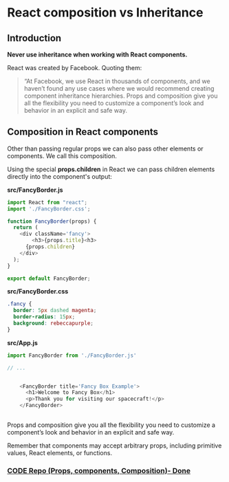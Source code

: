 # React composition vs Inheritance 





## Introduction

**Never use inheritance when working with React components.**





React was created by Facebook. Quoting them:

> “At Facebook, we use React in thousands of components, and we haven’t found any use cases where we would recommend creating component inheritance hierarchies.
> Props and composition give you all the flexibility you need to customize a component’s look and behavior in an explicit and safe way. 









## Composition in React components



Other than passing regular props we can also pass other elements or components. We call this composition.



Using the special **props.children** in React we can  pass children elements directly into the component's output:



**src/FancyBorder.js**

```js
import React from "react";
import './FancyBorder.css';

function FancyBorder(props) {
  return (
    <div className='fancy'>
    	<h3>{props.title}<h3>
      {props.children}
    </div>
  );
}

export default FancyBorder;
```





**src/FancyBorder.css**

```css
.fancy {
  border: 5px dashed magenta;
  border-radius: 15px;
  background: rebeccapurple;
}
```



**src/App.js**

```js
import FancyBorder from './FancyBorder.js'

// ...


    <FancyBorder title='Fancy Box Example'>
      <h1>Welcome to Fancy Box</h1>
      <p>Thank you for visiting our spacecraft!</p>
    </FancyBorder>
  
```











Props and composition give you all the flexibility you need to customize a component’s look and behavior in an explicit and safe way.

Remember that components may accept arbitrary props, including primitive values, React elements, or functions.







### [CODE Repo (Props, components, Composition)- Done](<https://github.com/ross-u/Git-Components-and-props>)

